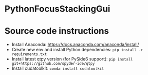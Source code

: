 # PythonFocusStackingGui

# Source code instructions
* Install Anaconda: https://docs.anaconda.com/anaconda/install/
* Create new env and install Python dependencies: ```pip install -r requirements.txt```
* Install latest qtpy version (for PySide6 support): ```pip install git+https://github.com/spyder-ide/qtpy```
* Install cudatoolkit: ```conda install cudatoolkit```
